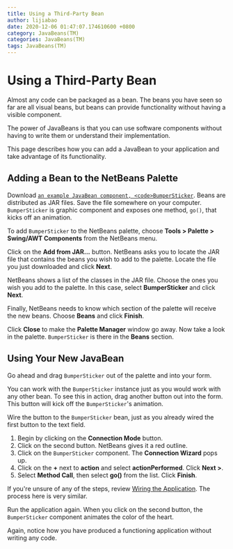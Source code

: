 ```yaml
---
title: Using a Third-Party Bean
author: lijiabao
date: 2020-12-06 01:47:07.174610600 +0800
category: JavaBeans(TM)
categories: JavaBeans(TM)
tags: JavaBeans(TM)
---
```


# Using a Third-Party Bean

Almost any code can be packaged as a bean. The beans you have seen so far are all visual beans, but beans can provide functionality without having a visible component.

The power of JavaBeans is that you can use software components without having to write them or understand their implementation.

This page describes how you can add a JavaBean to your application and take advantage of its functionality.

## Adding a Bean to the NetBeans Palette

Download 
[`an example JavaBean component, <code>BumperSticker`</code>](BumperSticker.jar). Beans are distributed as JAR files. Save the file somewhere on your computer. `BumperSticker` is graphic component and exposes one method, `go()`, that kicks off an animation.

To add `BumperSticker` to the NetBeans palette, choose **Tools &gt; Palette &gt; Swing/AWT Components** from the NetBeans menu.

Click on the **Add from JAR...** button. NetBeans asks you to locate the JAR file that contains the beans you wish to add to the palette. Locate the file you just downloaded and click **Next**.

NetBeans shows a list of the classes in the JAR file. Choose the ones you wish you add to the palette. In this case, select **BumperSticker** and click **Next**.

Finally, NetBeans needs to know which section of the palette will receive the new beans. Choose **Beans** and click **Finish**.

Click **Close** to make the **Palette Manager** window go away. Now take a look in the palette. `BumperSticker` is there in the **Beans** section.

## Using Your New JavaBean

Go ahead and drag `BumperSticker` out of the palette and into your form.

You can work with the `BumperSticker` instance just as you would work with any other bean. To see this in action, drag another button out into the form. This button will kick off the `BumperSticker`'s animation.

Wire the button to the `BumperSticker` bean, just as you already wired the first button to the text field.

1. Begin by clicking on the **Connection Mode** button.
1. Click on the second button. NetBeans gives it a red outline.
1. Click on the `BumperSticker` component. The **Connection Wizard** pops up.
1. Click on the **+** next to **action** and select **actionPerformed**. Click **Next &gt;**.
1. Select **Method Call**, then select **go()** from the list. Click **Finish**.

If you're unsure of any of the steps, review [Wiring the Application](wiring.html). The process here is very similar.

Run the application again. When you click on the second button, the `BumperSticker` component animates the color of the heart.

Again, notice how you have produced a functioning application without writing any code.
